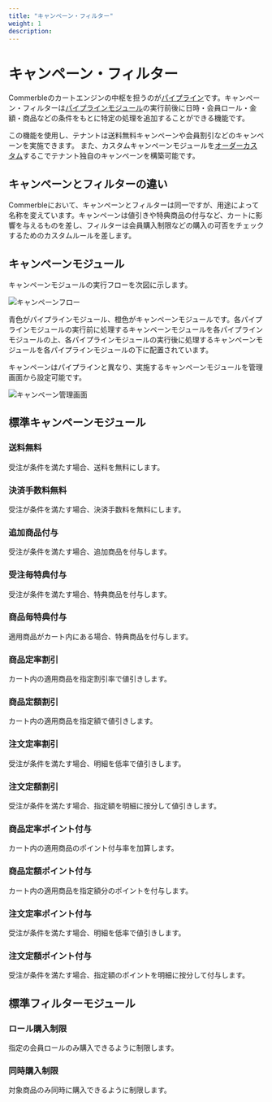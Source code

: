 ```yaml
---
title: "キャンペーン・フィルター"
weight: 1
description: 
---
```


# キャンペーン・フィルター
Commerbleのカートエンジンの中枢を担うのが[パイプライン]です。キャンペーン・フィルターは[パイプラインモジュール]の実行前後に日時・会員ロール・金額・商品などの条件をもとに特定の処理を追加することができる機能です。

この機能を使用し、テナントは送料無料キャンペーンや会員割引などのキャンペーンを実施できます。 また、カスタムキャンペーンモジュールを[オーダーカスタム]するこでテナント独自のキャンペーンを構築可能です。

## キャンペーンとフィルターの違い
Commerbleにおいて、キャンペーンとフィルターは同一ですが、用途によって名称を変えています。キャンペーンは値引きや特典商品の付与など、カートに影響を与えるものを差し、フィルターは会員購入制限などの購入の可否をチェックするためのカスタムルールを差します。

## キャンペーンモジュール

キャンペーンモジュールの実行フローを次図に示します。

![キャンペーンフロー](campaign_flow.png)

青色がパイプラインモジュール、橙色がキャンペーンモジュールです。各パイプラインモジュールの実行前に処理するキャンペーンモジュールを各パイプラインモジュールの上、各パイプラインモジュールの実行後に処理するキャンペーンモジュールを各パイプラインモジュールの下に配置されています。

キャンペーンはパイプラインと異なり、実施するキャンペーンモジュールを管理画面から設定可能です。

![キャンペーン管理画面](campaign_admin.jpg)

## 標準キャンペーンモジュール

### 送料無料
受注が条件を満たす場合、送料を無料にします。

### 決済手数料無料
受注が条件を満たす場合、決済手数料を無料にします。

### 追加商品付与
受注が条件を満たす場合、追加商品を付与します。

### 受注毎特典付与
受注が条件を満たす場合、特典商品を付与します。

### 商品毎特典付与
適用商品がカート内にある場合、特典商品を付与します。

### 商品定率割引
カート内の適用商品を指定割引率で値引きします。

### 商品定額割引
カート内の適用商品を指定額で値引きします。

### 注文定率割引
受注が条件を満たす場合、明細を低率で値引きします。

### 注文定額割引
受注が条件を満たす場合、指定額を明細に按分して値引きします。

### 商品定率ポイント付与
カート内の適用商品のポイント付与率を加算します。

### 商品定額ポイント付与
カート内の適用商品を指定額分のポイントを付与します。

### 注文定率ポイント付与
受注が条件を満たす場合、明細を低率で値引きします。

### 注文定額ポイント付与
受注が条件を満たす場合、指定額のポイントを明細に按分して付与します。

## 標準フィルターモジュール
### ロール購入制限
指定の会員ロールのみ購入できるように制限します。

### 同時購入制限
対象商品のみ同時に購入できるように制限します。

[パイプライン]: ../pipeline/ "パイプライン"
[パイプラインモジュール]: ../pipeline/#パイプラインモジュール "パイプラインモジュール"
[オーダーカスタム]: ../../features/customization/#オーダーカスタム "オーダーカスタム"